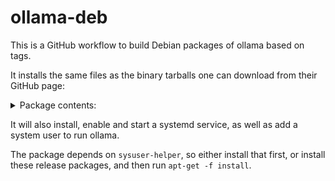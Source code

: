 # ollama-deb

This is a GitHub workflow to build Debian packages of ollama based on tags.

It installs the same files as the binary tarballs one can download from their GitHub page:

<details>

<summary>Package contents:</summary>

```shell
root@ollama-builder:/tmp# dpkg -L ollama
/.
/lib
/lib/systemd
/lib/systemd/system
/lib/systemd/system/ollama.service
/usr
/usr/bin
/usr/bin/ollama
/usr/lib
/usr/lib/ollama
/usr/lib/ollama/libcublas.so.11.5.1.109
/usr/lib/ollama/libcublas.so.12.4.2.65
/usr/lib/ollama/libcublasLt.so.11.5.1.109
/usr/lib/ollama/libcublasLt.so.12.4.2.65
/usr/lib/ollama/libcudart.so.11.3.109
/usr/lib/ollama/libcudart.so.12.4.99
/usr/share
/usr/share/doc
/usr/share/doc/ollama
/usr/share/doc/ollama/README.Debian
/usr/share/doc/ollama/changelog.gz
/usr/share/doc/ollama/copyright
/usr/share/doc-base
/usr/share/doc-base/ollama.ollama
/usr/lib/ollama/libcublas.so
/usr/lib/ollama/libcublas.so.11
/usr/lib/ollama/libcublas.so.12
/usr/lib/ollama/libcublasLt.so
/usr/lib/ollama/libcublasLt.so.11
/usr/lib/ollama/libcublasLt.so.12
/usr/lib/ollama/libcudart.so
/usr/lib/ollama/libcudart.so.11.0
/usr/lib/ollama/libcudart.so.12
```
</details>

It will also install, enable and start a systemd service, as well as add a system user to run ollama.

The package depends on `sysuser-helper`, so either install that first, or install these release packages, and then run
`apt-get -f install`.
